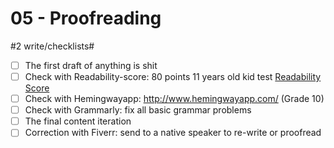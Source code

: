 # 05 - Proofreading
#2 write/checklists#


- [ ] The first draft of anything is shit
- [ ] Check with Readability-score: 80 points 11 years old kid test [Readability Score](https://readable.io/)
- [ ] Check with Hemingwayapp: http://www.hemingwayapp.com/ (Grade 10)
- [ ] Check with Grammarly: fix all basic grammar problems
- [ ] The final content iteration
- [ ] Correction with Fiverr: send to a native speaker to re-write or proofread
